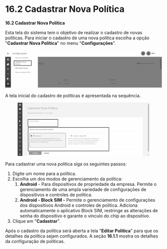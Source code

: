 # 16.2 Cadastrar Nova Política

**16.2 Cadastrar Nova Política**

Esta tela do sistema tem o objetivo de realizar o cadastro de novas políticas. Para iniciar o cadastro de uma nova política escolha a opção "**Cadastrar Nova Política**" no menu "**Configurações**".

![](<.gitbook/assets/20 (1).png>)

A tela inicial do cadastro de políticas é apresentada na sequência.

<figure><img src=".gitbook/assets/Imagem4.png" alt=""><figcaption></figcaption></figure>

Para cadastrar uma nova política siga os seguintes passos:

1. Digite um nome para a política.
2. Escolha um dos modos de gerenciamento da política:
   1. **Android** - Para dispositivos de propriedade da empresa. Permite o gerenciamento de uma ampla variedade de configurações de dispositivos e controles de política.
   2. **Android - Block SIM -** Permite o gerenciamento de configurações dos dispositivos Android e controles de política. Adiciona automaticamente o aplicativo Block SIM, restringe as alterações de senha do dispositivo e garante o vínculo do chip ao dispositivo.
3. Clique em "**Cadastrar**".

Após o cadastro da política será aberta a tela "**Editar Política**" para que os detalhes da política sejam configurados. A seção **16.1.1** mostra os detalhes da configuração de políticas.
